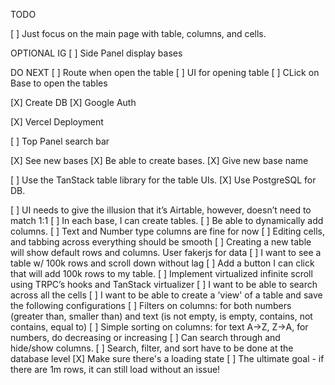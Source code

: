 TODO

[ ] Just focus on the main page with table, columns, and cells.

OPTIONAL IG
[ ] Side Panel display bases

DO NEXT
[ ] Route when open the table
[ ] UI for opening table
[ ] CLick on Base to open the tables


[X] Create DB
[X] Google Auth

[X] Vercel Deployment

[ ] Top Panel search bar

[X] See new bases
[X] Be able to create bases.
[X] Give new base name

[ ] Use the TanStack table library for the table UIs.
[X] Use PostgreSQL for DB.

[ ] UI needs to give the illusion that it’s Airtable, however, doesn’t need to match 1:1
[ ] In each base, I can create tables.
[ ] Be able to dynamically add columns.
[ ] Text and Number type columns are fine for now
[ ] Editing cells, and tabbing across everything should be smooth
[ ] Creating a new table will show default rows and columns. User fakerjs for data
[ ] I want to see a table w/ 100k rows and scroll down without lag
[ ] Add a button I can click that will add 100k rows to my table.
[ ] Implement virtualized infinite scroll using TRPC’s hooks and TanStack virtualizer
[ ] I want to be able to search across all the cells
[ ] I want to be able to create a 'view' of a table and save the following configurations
[ ] Filters on columns: for both numbers (greater than, smaller than) and text (is not empty, is empty, contains, not contains, equal to)
[ ] Simple sorting on columns: for text A→Z, Z→A, for numbers, do decreasing or increasing
[ ] Can search through and hide/show columns.
[ ] Search, filter, and sort have to be done at the database level
[X] Make sure there's a loading state
[ ] The ultimate goal - if there are 1m rows, it can still load without an issue!